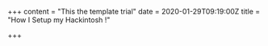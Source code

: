 +++
content = "This the template trial"
date = 2020-01-29T09:19:00Z
title = "How I Setup my Hackintosh !"

+++
